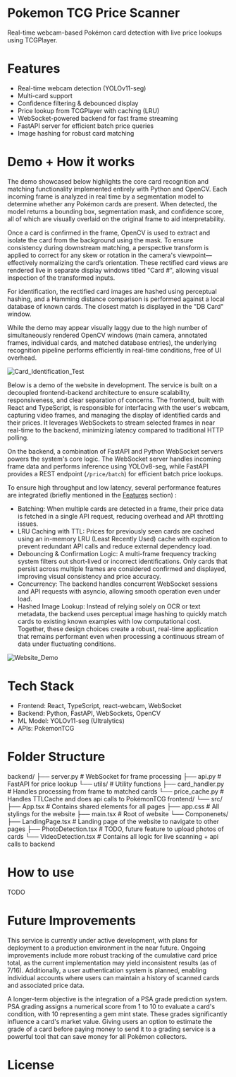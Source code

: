 # Pokemon TCG Price Scanner
Real-time webcam-based Pokémon card detection with live price lookups using TCGPlayer.

# Features
- Real-time webcam detection (YOLOv11-seg)
- Multi-card support
- Confidence filtering & debounced display
- Price lookup from TCGPlayer with caching (LRU)
- WebSocket-powered backend for fast frame streaming
- FastAPI server for efficient batch price queries
- Image hashing for robust card matching

# Demo + How it works
The demo showcased below highlights the core card recognition and matching functionality implemented entirely with Python and OpenCV. Each incoming frame is analyzed in real time by a segmentation model to determine whether any Pokémon cards are present. When detected, the model returns a bounding box, segmentation mask, and confidence score, all of which are visually overlaid on the original frame to aid interpretability.

Once a card is confirmed in the frame, OpenCV is used to extract and isolate the card from the background using the mask. To ensure consistency during downstream matching, a perspective transform is applied to correct for any skew or rotation in the camera's viewpoint—effectively normalizing the card’s orientation. These rectified card views are rendered live in separate display windows titled "Card #", allowing visual inspection of the transformed inputs.

For identification, the rectified card images are hashed using perceptual hashing, and a Hamming distance comparison is performed against a local database of known cards. The closest match is displayed in the "DB Card" window.

While the demo may appear visually laggy due to the high number of simultaneously rendered OpenCV windows (main camera, annotated frames, individual cards, and matched database entries), the underlying recognition pipeline performs efficiently in real-time conditions, free of UI overhead.

![Card_Identification_Test](media/Card_Identification_Test.gif)

Below is a demo of the website in development. The service is built on a decoupled frontend-backend architecture to ensure scalability, responsiveness, and clear separation of concerns. The frontend, built with React and TypeScript, is responsible for interfacing with the user's webcam, capturing video frames, and managing the display of identified cards and their prices. It leverages WebSockets to stream selected frames in near real-time to the backend, minimizing latency compared to traditional HTTP polling.

On the backend, a combination of FastAPI and Python WebSocket servers powers the system's core logic. The WebSocket server handles incoming frame data and performs inference using YOLOv8-seg, while FastAPI provides a REST endpoint (```/price/batch```) for efficient batch price lookups.

To ensure high throughput and low latency, several performance features are integrated (briefly mentioned in the [Features](#Features) section) :
- Batching: When multiple cards are detected in a frame, their price data is fetched in a single API request, reducing overhead and API throttling issues.
- LRU Caching with TTL: Prices for previously seen cards are cached using an in-memory LRU (Least Recently Used) cache with expiration to prevent redundant API calls and reduce external dependency load.
- Debouncing & Confirmation Logic: A multi-frame frequency tracking system filters out short-lived or incorrect identifications. Only cards that persist across multiple frames are considered confirmed and displayed, improving visual consistency and price accuracy.
- Concurrency: The backend handles concurrent WebSocket sessions and API requests with asyncio, allowing smooth operation even under load.
- Hashed Image Lookup: Instead of relying solely on OCR or text metadata, the backend uses perceptual image hashing to quickly match cards to existing known examples with low computational cost.
Together, these design choices create a robust, real-time application that remains performant even when processing a continuous stream of data under fluctuating conditions.

![Website_Demo](media/Website_Demo.gif)

# Tech Stack
- Frontend: React, TypeScript, react-webcam, WebSocket
- Backend: Python, FastAPI, WebSockets, OpenCV
- ML Model: YOLOv11-seg (Ultralytics)
- APIs: PokemonTCG

# Folder Structure
backend/
  ├── server.py            # WebSocket for frame processing
  ├── api.py               # FastAPI for price lookup
  └── utils/               # Utility functions
      ├── card_handler.py  # Handles processing from frame to matched cards 
      └── price_cache.py   # Handles TTLCache and does api calls to PokémonTCG
frontend/
  └── src/            
      ├── App.tsx          # Contains shared elements for all pages
      ├── app.css          # All stylings for the website
      ├── main.tsx         # Root of website
      └── Componenets/
          ├── LandingPage.tsx     # Landing page of the website to navigate to other pages
          ├── PhotoDetection.tsx  # TODO, future feature to upload photos of cards
          └── VideoDetection.tsx  # Contains all logic for live scanning + api calls to backend

# How to use
TODO

# Future Improvements
This service is currently under active development, with plans for deployment to a production environment in the near future. Ongoing improvements include more robust tracking of the cumulative card price total, as the current implementation may yield inconsistent results (as of 7/16). Additionally, a user authentication system is planned, enabling individual accounts where users can maintain a history of scanned cards and associated price data.

A longer-term objective is the integration of a PSA grade prediction system. PSA grading assigns a numerical score from 1 to 10 to evaluate a card's condition, with 10 representing a gem mint state. These grades significantly influence a card's market value. Giving users an option to estimate the grade of a card before paying money to send it to a grading service is a powerful tool that can save money for all Pokémon collectors.

# License
